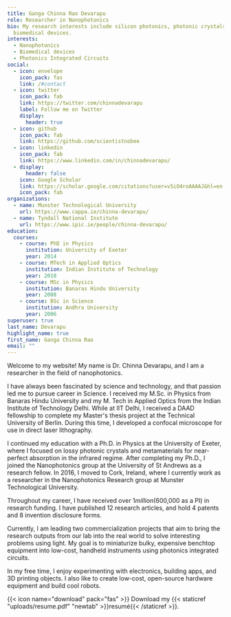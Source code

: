 ```yaml
---
title: Ganga Chinna Rao Devarapu
role: Researcher in Nanophotonics
bio: My research interests include silicon photonics, photonic crystals and
  biomedical devices.
interests:
  - Nanophotonics
  - Biomedical devices
  - Photonics Integrated Circuits
social:
  - icon: envelope
    icon_pack: fas
    link: /#contact
  - icon: twitter
    icon_pack: fab
    link: https://twitter.com/chinnadevarapu
    label: Follow me on Twitter
    display:
      header: true
  - icon: github
    icon_pack: fab
    link: https://github.com/scientistnobee
  - icon: linkedin
    icon_pack: fab
    link: https://www.linkedin.com/in/chinnadevarapu/
  - display:
      header: false
    icon: Google Scholar
    link: https://scholar.google.com/citations?user=v5iO4roAAAAJ&hl=en
    icon_pack: fab
organizations:
  - name: Munster Technological University
    url: https://www.cappa.ie/chinna-devarapu/
  - name: Tyndall National Institute
    url: https://www.ipic.ie/people/chinna-devarapu/
education:
  courses:
    - course: PhD in Physics
      institution: University of Exeter
      year: 2014
    - course: MTech in Applied Optics
      institution: Indian Institute of Technology
      year: 2010
    - course: MSc in Physics
      institution: Banaras Hindu University
      year: 2008
    - course: BSc in Science
      institution: Andhra University
      year: 2006
superuser: true
last_name: Devarapu
highlight_name: true
first_name: Ganga Chinna Rao
email: ""
---
```

Welcome to my website! My name is Dr. Chinna Devarapu, and I am a researcher in the field of nanophotonics.

I have always been fascinated by science and technology, and that passion led me to pursue career in Science. I received my M.Sc. in Physics from Banaras Hindu University and my M. Tech in Applied Optics from the Indian Institute of Technology Delhi. While at IIT Delhi, I received a DAAD fellowship to complete my Master's thesis project at the Technical University of Berlin. During this time, I developed a confocal microscope for use in direct laser lithography.

I continued my education with a Ph.D. in Physics at the University of Exeter, where I focused on lossy photonic crystals and metamaterials for near-perfect absorption in the infrared regime. After completing my Ph.D., I joined the Nanophotonics group at the University of St Andrews as a research fellow. In 2016, I moved to Cork, Ireland, where I currently work as a researcher in the Nanophotonics Research group at Munster Technological University.

Throughout my career, I have received over $1 million  ($600,000 as a PI) in research funding. I have published 12 research articles, and hold 4 patents and 8 invention disclosure forms.

Currently, I am leading two commercialization projects that aim to bring the research outputs from our lab into the real world to solve interesting problems using light. My goal is to miniaturize bulky, expensive benchtop equipment into low-cost, handheld instruments using photonics integrated circuits.

In my free time, I enjoy experimenting with electronics, building apps, and 3D printing objects. I also like to create low-cost, open-source hardware equipment and build cool robots.

  
{{< icon name="download" pack="fas" >}} Download my {{< staticref "uploads/resume.pdf" "newtab" >}}resumé{{< /staticref >}}.
